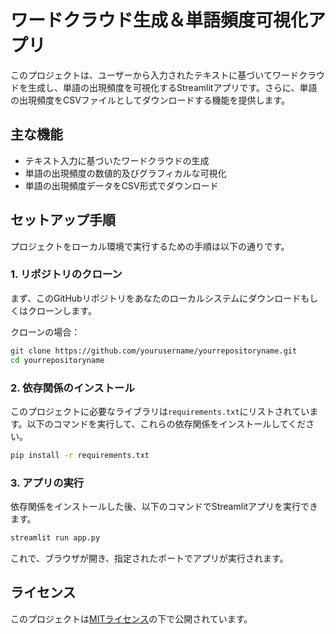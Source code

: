 
# ワードクラウド生成＆単語頻度可視化アプリ

このプロジェクトは、ユーザーから入力されたテキストに基づいてワードクラウドを生成し、単語の出現頻度を可視化するStreamlitアプリです。さらに、単語の出現頻度をCSVファイルとしてダウンロードする機能を提供します。

## 主な機能

- テキスト入力に基づいたワードクラウドの生成
- 単語の出現頻度の数値的及びグラフィカルな可視化
- 単語の出現頻度データをCSV形式でダウンロード

## セットアップ手順

プロジェクトをローカル環境で実行するための手順は以下の通りです。

### 1. リポジトリのクローン

まず、このGitHubリポジトリをあなたのローカルシステムにダウンロードもしくはクローンします。

クローンの場合：
```bash
git clone https://github.com/yourusername/yourrepositoryname.git
cd yourrepositoryname
```

### 2. 依存関係のインストール

このプロジェクトに必要なライブラリは`requirements.txt`にリストされています。以下のコマンドを実行して、これらの依存関係をインストールしてください。

```bash
pip install -r requirements.txt
```

### 3. アプリの実行

依存関係をインストールした後、以下のコマンドでStreamlitアプリを実行できます。

```bash
streamlit run app.py
```

これで、ブラウザが開き、指定されたポートでアプリが実行されます。

## ライセンス

このプロジェクトは[MITライセンス](LICENSE)の下で公開されています。

